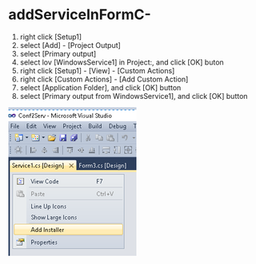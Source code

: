 # addServiceInFormC-

<ol>
	<li>right click [Setup1]</li>
	<li>select [Add] - [Project Output]</li>
	<li>select [Primary output]</li>
	<li>select lov [WindowsService1] in Project:, and click [OK] buton</li>
	<li>right click [Setup1] - [View] - [Custom Actions]</li>
	<li>right click [Custom Actions] - [Add Custom Action]</li>
	<li>select [Application Folder], and click [OK] button</li>
	<li>select [Primary output from WindowsService1], and click [OK] button</li>
</ol> 

![Screenshot](addInstaller.PNG)

